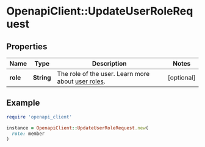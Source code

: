 # OpenapiClient::UpdateUserRoleRequest

## Properties

| Name | Type | Description | Notes |
| ---- | ---- | ----------- | ----- |
| **role** | **String** | The role of the user. Learn more about [user roles](kb/1138/user-roles).  | [optional] |

## Example

```ruby
require 'openapi_client'

instance = OpenapiClient::UpdateUserRoleRequest.new(
  role: member
)
```

